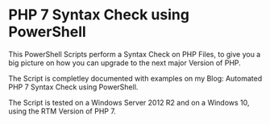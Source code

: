 # PHP 7 Syntax Check using PowerShell

This PowerShell Scripts perform a Syntax Check on PHP Files, to give you a big picture on how you can upgrade to the next major Version of PHP.

The Script is completley documented with examples on my Blog: Automated PHP 7 Syntax Check using PowerShell.

The Script is tested on a Windows Server 2012 R2 and on a Windows 10, using the RTM Version of PHP 7.
